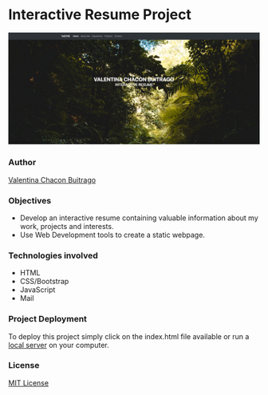 # Interactive Resume Project
![](images/mainPage.png)
### Author
[Valentina Chacon Buitrago](https://github.com/ValentinaChaconBuitrago)
### Objectives
  * Develop an interactive resume containing valuable information about my work, projects and interests.
  * Use Web Development tools to create a static webpage.
  
### Technologies involved
  * HTML
  * CSS/Bootstrap
  * JavaScript
  * Mail
  
### Project Deployment
  To deploy this project simply click on the index.html file available or run a [local server](https://youtu.be/Q5bbPEAOwYs?t=1284) on your computer.
### License
[MIT License](https://github.com/ValentinaChaconBuitrago/Interactive-Resume/blob/master/LICENSE)
